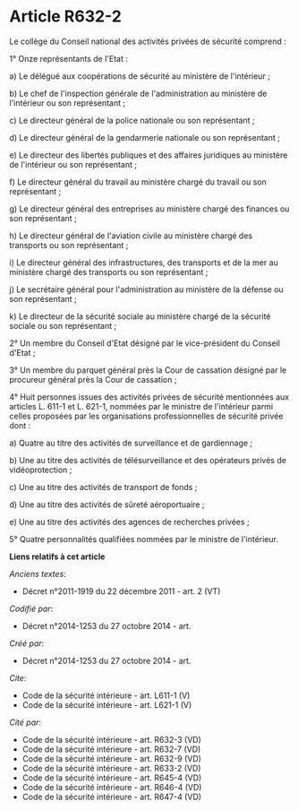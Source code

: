 # Article R632-2

Le collège du Conseil national des activités privées de sécurité comprend : 

1° Onze représentants de l'Etat : 

a) Le délégué aux coopérations de sécurité au ministère de l'intérieur ; 

b) Le chef de l'inspection générale de l'administration au ministère de l'intérieur ou son représentant ; 

c) Le directeur général de la police nationale ou son représentant ; 

d) Le directeur général de la gendarmerie nationale ou son représentant ; 

e) Le directeur des libertés publiques et des affaires juridiques au ministère de l'intérieur ou son représentant ; 

f) Le directeur général du travail au ministère chargé du travail ou son représentant ; 

g) Le directeur général des entreprises au ministère chargé des finances ou son représentant ; 

h) Le directeur général de l'aviation civile au ministère chargé des transports ou son représentant ; 

i) Le directeur général des infrastructures, des transports et de la mer au ministère chargé des transports ou son
représentant ; 

j) Le secrétaire général pour l'administration au ministère de la défense ou son représentant ; 

k) Le directeur de la sécurité sociale au ministère chargé de la sécurité sociale ou son représentant ; 

2° Un membre du Conseil d'Etat désigné par le vice-président du Conseil d'Etat ; 

3° Un membre du parquet général près la Cour de cassation désigné par le procureur général près la Cour de cassation ; 

4° Huit personnes issues des activités privées de sécurité mentionnées aux articles L. 611-1 et L. 621-1, nommées par le
ministre de l'intérieur parmi celles proposées par les organisations professionnelles de sécurité privée dont : 

a) Quatre au titre des activités de surveillance et de gardiennage ; 

b) Une au titre des activités de télésurveillance et des opérateurs privés de vidéoprotection ; 

c) Une au titre des activités de transport de fonds ; 

d) Une au titre des activités de sûreté aéroportuaire ; 

e) Une au titre des activités des agences de recherches privées ; 

5° Quatre personnalités qualifiées nommées par le ministre de l'intérieur.

**Liens relatifs à cet article**

_Anciens textes_:

  - Décret n°2011-1919 du 22 décembre 2011 - art. 2 (VT)

_Codifié par_:

  - Décret n°2014-1253 du 27 octobre 2014 - art.

_Créé par_:

  - Décret n°2014-1253 du 27 octobre 2014 - art.

_Cite_:

  - Code de la sécurité intérieure - art. L611-1 (V)
  - Code de la sécurité intérieure - art. L621-1 (V)

_Cité par_:

  - Code de la sécurité intérieure - art. R632-3 (VD)
  - Code de la sécurité intérieure - art. R632-7 (VD)
  - Code de la sécurité intérieure - art. R632-9 (VD)
  - Code de la sécurité intérieure - art. R633-2 (VD)
  - Code de la sécurité intérieure - art. R645-4 (VD)
  - Code de la sécurité intérieure - art. R646-4 (VD)
  - Code de la sécurité intérieure - art. R647-4 (VD)
